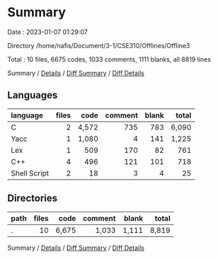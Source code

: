 # Summary

Date : 2023-01-07 01:29:07

Directory /home/nafis/Document/3-1/CSE310/Offlines/Offline3

Total : 10 files,  6675 codes, 1033 comments, 1111 blanks, all 8819 lines

Summary / [Details](details.md) / [Diff Summary](diff.md) / [Diff Details](diff-details.md)

## Languages
| language | files | code | comment | blank | total |
| :--- | ---: | ---: | ---: | ---: | ---: |
| C | 2 | 4,572 | 735 | 783 | 6,090 |
| Yacc | 1 | 1,080 | 4 | 141 | 1,225 |
| Lex | 1 | 509 | 170 | 82 | 761 |
| C++ | 4 | 496 | 121 | 101 | 718 |
| Shell Script | 2 | 18 | 3 | 4 | 25 |

## Directories
| path | files | code | comment | blank | total |
| :--- | ---: | ---: | ---: | ---: | ---: |
| . | 10 | 6,675 | 1,033 | 1,111 | 8,819 |

Summary / [Details](details.md) / [Diff Summary](diff.md) / [Diff Details](diff-details.md)
